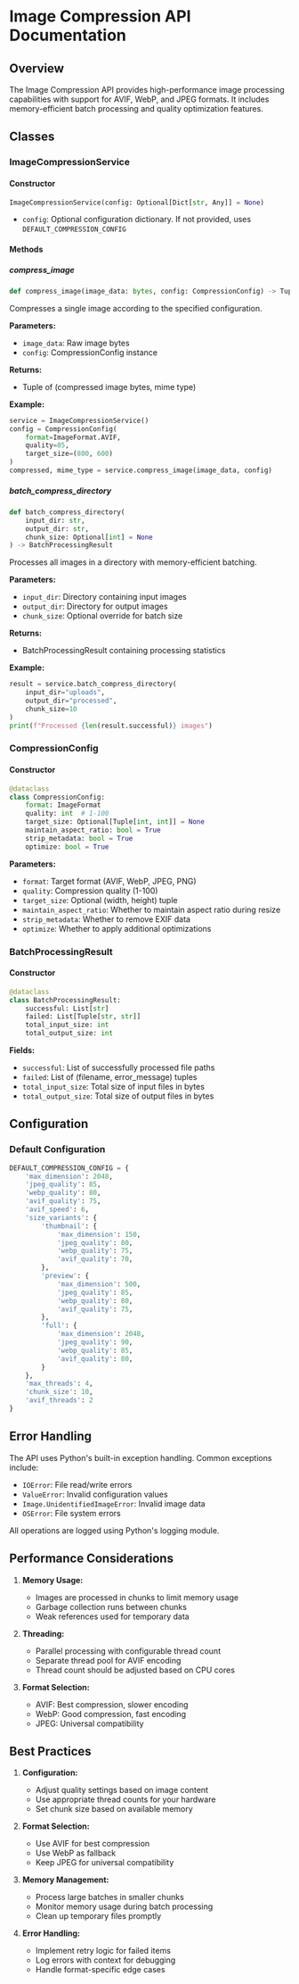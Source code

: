 # Image Compression API Documentation

## Overview

The Image Compression API provides high-performance image processing capabilities with support for AVIF, WebP, and JPEG formats. It includes memory-efficient batch processing and quality optimization features.

## Classes

### ImageCompressionService

#### Constructor

```python
ImageCompressionService(config: Optional[Dict[str, Any]] = None)
```

- `config`: Optional configuration dictionary. If not provided, uses `DEFAULT_COMPRESSION_CONFIG`

#### Methods

##### compress_image

```python
def compress_image(image_data: bytes, config: CompressionConfig) -> Tuple[bytes, str]
```

Compresses a single image according to the specified configuration.

**Parameters:**

- `image_data`: Raw image bytes
- `config`: CompressionConfig instance

**Returns:**

- Tuple of (compressed image bytes, mime type)

**Example:**

```python
service = ImageCompressionService()
config = CompressionConfig(
    format=ImageFormat.AVIF,
    quality=85,
    target_size=(800, 600)
)
compressed, mime_type = service.compress_image(image_data, config)
```

##### batch_compress_directory

```python
def batch_compress_directory(
    input_dir: str,
    output_dir: str,
    chunk_size: Optional[int] = None
) -> BatchProcessingResult
```

Processes all images in a directory with memory-efficient batching.

**Parameters:**

- `input_dir`: Directory containing input images
- `output_dir`: Directory for output images
- `chunk_size`: Optional override for batch size

**Returns:**

- BatchProcessingResult containing processing statistics

**Example:**

```python
result = service.batch_compress_directory(
    input_dir="uploads",
    output_dir="processed",
    chunk_size=10
)
print(f"Processed {len(result.successful)} images")
```

### CompressionConfig

#### Constructor

```python
@dataclass
class CompressionConfig:
    format: ImageFormat
    quality: int  # 1-100
    target_size: Optional[Tuple[int, int]] = None
    maintain_aspect_ratio: bool = True
    strip_metadata: bool = True
    optimize: bool = True
```

**Parameters:**

- `format`: Target format (AVIF, WebP, JPEG, PNG)
- `quality`: Compression quality (1-100)
- `target_size`: Optional (width, height) tuple
- `maintain_aspect_ratio`: Whether to maintain aspect ratio during resize
- `strip_metadata`: Whether to remove EXIF data
- `optimize`: Whether to apply additional optimizations

### BatchProcessingResult

#### Constructor

```python
@dataclass
class BatchProcessingResult:
    successful: List[str]
    failed: List[Tuple[str, str]]
    total_input_size: int
    total_output_size: int
```

**Fields:**

- `successful`: List of successfully processed file paths
- `failed`: List of (filename, error_message) tuples
- `total_input_size`: Total size of input files in bytes
- `total_output_size`: Total size of output files in bytes

## Configuration

### Default Configuration

```python
DEFAULT_COMPRESSION_CONFIG = {
    'max_dimension': 2048,
    'jpeg_quality': 85,
    'webp_quality': 80,
    'avif_quality': 75,
    'avif_speed': 6,
    'size_variants': {
        'thumbnail': {
            'max_dimension': 150,
            'jpeg_quality': 80,
            'webp_quality': 75,
            'avif_quality': 70,
        },
        'preview': {
            'max_dimension': 500,
            'jpeg_quality': 85,
            'webp_quality': 80,
            'avif_quality': 75,
        },
        'full': {
            'max_dimension': 2048,
            'jpeg_quality': 90,
            'webp_quality': 85,
            'avif_quality': 80,
        }
    },
    'max_threads': 4,
    'chunk_size': 10,
    'avif_threads': 2
}
```

## Error Handling

The API uses Python's built-in exception handling. Common exceptions include:

- `IOError`: File read/write errors
- `ValueError`: Invalid configuration values
- `Image.UnidentifiedImageError`: Invalid image data
- `OSError`: File system errors

All operations are logged using Python's logging module.

## Performance Considerations

1. **Memory Usage:**
   - Images are processed in chunks to limit memory usage
   - Garbage collection runs between chunks
   - Weak references used for temporary data

2. **Threading:**
   - Parallel processing with configurable thread count
   - Separate thread pool for AVIF encoding
   - Thread count should be adjusted based on CPU cores

3. **Format Selection:**
   - AVIF: Best compression, slower encoding
   - WebP: Good compression, fast encoding
   - JPEG: Universal compatibility

## Best Practices

1. **Configuration:**
   - Adjust quality settings based on image content
   - Use appropriate thread counts for your hardware
   - Set chunk size based on available memory

2. **Format Selection:**
   - Use AVIF for best compression
   - Use WebP as fallback
   - Keep JPEG for universal compatibility

3. **Memory Management:**
   - Process large batches in smaller chunks
   - Monitor memory usage during batch processing
   - Clean up temporary files promptly

4. **Error Handling:**
   - Implement retry logic for failed items
   - Log errors with context for debugging
   - Handle format-specific edge cases

```

```
